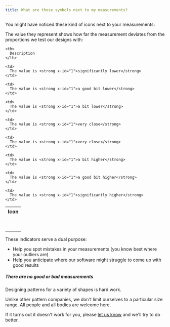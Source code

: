 ```yaml
---
title: What are those symbols next to my measurements?
---
```


You might have noticed these kind of icons next to your measurements:
<Gauge val={0} theme='light' />

The value they represent shows how far the measurement deviates from the proportions we test our designs with:

<table spaces-before="0">
  <tr>
    <th>
      Icon
    </th>
    
    <th>
      Description
    </th>
  </tr>
  
  <tr>
    <td>
      <Gauge val={-6} theme='light' />
    </td>
    
    <td>
      The value is <strong x-id="1">significantly lower</strong>
    </td>
  </tr>
  
  <tr>
    <td>
      <Gauge val={-4} theme='light' />
    </td>
    
    <td>
      The value is <strong x-id="1">a good bit lower</strong>
    </td>
  </tr>
  
  <tr>
    <td>
      <Gauge val={-2} theme='light' />
    </td>
    
    <td>
      The value is <strong x-id="1">a bit lower</strong>
    </td>
  </tr>
  
  <tr>
    <td>
      <Gauge val={-1} theme='light' />
    </td>
    
    <td>
      The value is <strong x-id="1">very close</strong>
    </td>
  </tr>
  
  <tr>
    <td>
      <Gauge val={1} theme='light' />
    </td>
    
    <td>
      The value is <strong x-id="1">very close</strong>
    </td>
  </tr>
  
  <tr>
    <td>
      <Gauge val={2} theme='light' />
    </td>
    
    <td>
      The value is <strong x-id="1">a bit higher</strong>
    </td>
  </tr>
  
  <tr>
    <td>
      <Gauge val={4} theme='light' />
    </td>
    
    <td>
      The value is <strong x-id="1">a good bit higher</strong>
    </td>
  </tr>
  
  <tr>
    <td>
      <Gauge val={6} theme='light' />
    </td>
    
    <td>
      The value is <strong x-id="1">significantly higher</strong>
    </td>
  </tr>
</table>


These indicators serve a dual purpose:

 - Help you spot mistakes in your measurements (you know best where your outliers are)
 - Help you anticipate where our software might struggle to come up with good results

<Note>

##### There are no good or bad measurements

Designing patterns for a variety of shapes is hard work.

Unlike other pattern companies, we don't limit ourselves to a particular size range.
All people and all bodies are welcome here.

If it turns out it doesn't work for you, please [let us know](https://discord.freesewing.org/) and we'll try to do better.

</Note>

